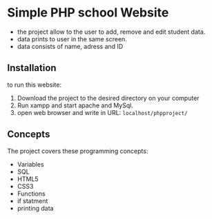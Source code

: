 # Simple PHP school Website

 * the project allow to the user to add, remove and edit student data.
 * data prints to user in the same screen.
 * data consists of name, adress and ID
## Installation

to run this website:

1. Download the project to the desired directory on your computer
2. Run xampp and start apache and MySql.
3. open web browser and write in URL: `localhost/phpproject/`


## Concepts

The project covers these programming concepts:

 * Variables
 * SQL
 * HTML5
 * CSS3
 * Functions
 * if statment 
 * printing data

